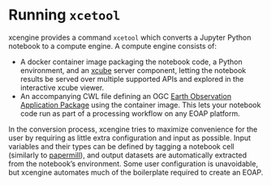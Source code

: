 # Running `xcetool`

xcengine provides a command `xcetool` which converts a Jupyter Python notebook
to a compute engine. A compute engine consists of:

- A docker container image packaging the notebook code, a Python environment,
  and an [xcube](https://xcube.readthedocs.io/) server component, letting
  the notebook results be served over multiple supported APIs and explored
  in the interactive xcube viewer.
- An accompanying CWL file defining an OGC
  [Earth Observation Application Package](docs.ogc.org/bp/20-089r1.html) using
  the container image. This lets your notebook code run as part of a processing
  workflow on any EOAP platform.

In the conversion process, xcengine tries to maximize convenience for the user
by requiring as little extra configuration and input as possible. Input
variables and their types can be defined by tagging a notebook cell
(similarly to [papermill](https://papermill.readthedocs.io/)), and output
datasets are automatically extracted from the notebook’s environment.
Some user configuration is unavoidable, but xcengine automates much of the
boilerplate required to create an EOAP.
